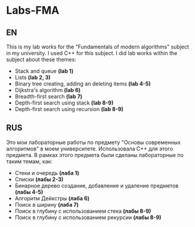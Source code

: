 # Labs-FMA
## EN
This is my lab works for the "Fundamentals of modern algorithms" subject in my university. I used C++ for this subject.
I did lab works within the subject about these themes:
- Stack and queue **(lab 1)**
- Lists **(lab 2, 3)**
- Binary tree creating, adding an deleting items **(lab 4-5)**
- Dijkstra's algorithm **(lab 6)**
- Breadth-first search **(lab 7)**
- Depth-first search using stack **(lab 8-9)**
- Depth-first search using recursion **(lab 8-9)**


## RUS
Это мои лабораторные работы по предмету "Основы современных алгоритмов" в моем университете. Использовала C++ для этого предмета.
В рамках этого предмета были сделаны лабораторные по таким темам, как:
- Стеки и очередь **(лаба 1)**
- Списки **(лабы 2-3)**
- Бинарное дерево создание, добавление и удаление предметов **(лабы 4-5)**
- Алгоритм Дейкстры **(лаба 6)**
- Поиск в ширину **(лаба 7)**
- Поиск в глубину с использованием стека **(лабы 8-9)**
- Поиск в глубину с использованием рекурсии **(лабы 8-9)**
